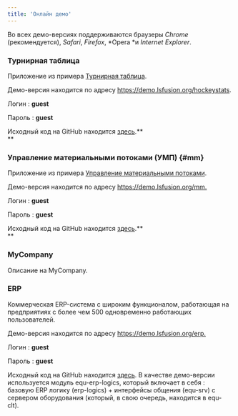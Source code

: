 ```yaml
---
title: 'Онлайн демо'
---
```


Во всех демо-версиях поддерживаются браузеры *Chrome* (рекомендуется), *Safari*, *Firefox*, *Opera *и *Internet Explorer*.

### Турнирная таблица

Приложение из примера [Турнирная таблица](Score_table.md).

Демо-версия находится по адресу <https://demo.lsfusion.org/hockeystats>.

Логин : **guest**

Пароль : **guest**

Исходный код на GitHub находится [здесь](https://github.com/lsfusion/samples/tree/master/hockeystats).**  
**

### Управление материальными потоками (УМП) {#mm}

Приложение из примера [Управление материальными потоками](Materials_management.md).

Демо-версия находится по адресу <https://demo.lsfusion.org/mm>[.](http://demo.lsfusion.org/hockeystats)

Логин : **guest**

Пароль : **guest**

Исходный код на GitHub находится [здесь](https://github.com/lsfusion/samples/tree/master/mm).**  
**

### MyCompany

Описание на MyCompany.

### ERP

Коммерческая ERP-система с широким функционалом, работающая на предприятиях с более чем 500 одновременно работающих пользователей.

Демо-версия находится по адресу <https://demo.lsfusion.org/erp>[.](http://demo.lsfusion.org/hockeystats)

Логин : **guest**

Пароль : **guest**

Исходный код на GitHub находится [здесь](https://github.com/lsfusion-solutions/erp). В качестве демо-версии используется модуль equ-erp-logics, который включает в себя : базовую ERP логику (erp-logics) + интерфейсы общения (equ-srv) с сервером оборудования (который, в свою очередь, находится в equ-clt).
